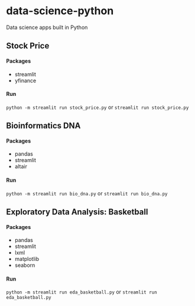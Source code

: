 # data-science-python
Data science apps built in Python

## Stock Price

#### Packages
- streamlit
- yfinance

#### Run
``python -m streamlit run stock_price.py`` or ``streamlit run stock_price.py``

## Bioinformatics DNA

#### Packages
- pandas
- streamlit
- altair

#### Run
``python -m streamlit run bio_dna.py`` or ``streamlit run bio_dna.py``

## Exploratory Data Analysis: Basketball

#### Packages
- pandas
- streamlit
- lxml
- matplotlib
- seaborn

#### Run
``python -m streamlit run eda_basketball.py`` or ``streamlit run eda_basketball.py``
